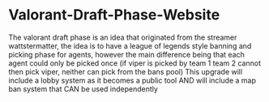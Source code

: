 # Valorant-Draft-Phase-Website
The valorant draft phase is an idea that originated from the streamer wattstermatter, the idea is to have a league of legends style banning and picking phase for agents, however the main difference being that each agent could only be picked once (if viper is picked by team 1 team 2 cannot then pick viper, neither can pick from the bans pool)
This upgrade will include a lobby system as it becomes a public tool AND will include a map ban system that CAN be used independently 
